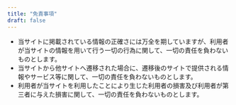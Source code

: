 ```yaml
---
title: "免責事項"
draft: false
---
```


- 当サイトに掲載されている情報の正確さには万全を期していますが、利用者が当サイトの情報を用いて行う一切の行為に関して、一切の責任を負わないものとします。
- 当サイトから他サイトへ遷移された場合に、遷移後のサイトで提供される情報やサービス等に関して、一切の責任を負わないものとします。
- 利用者が当サイトを利用したことにより生じた利用者の損害及び利用者が第三者に与えた損害に関して、一切の責任を負わないものとします。
